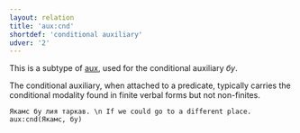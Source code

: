 ```yaml
---
layout: relation
title: 'aux:cnd'
shortdef: 'conditional auxiliary'
udver: '2'
---
```


This is a subtype of [aux](), used for the conditional auxiliary _бу_.

The conditional auxiliary, when attached to a predicate,
typically carries the conditional modality found in finite verbal forms but not non-finites.

~~~ sdparse
Якамс бу лия таркав. \n If we could go to a different place.
aux:cnd(Якамс, бу)
~~~

<!-- Interlanguage links updated Po 11. listopadu 2024, 20:10:28 CET -->
